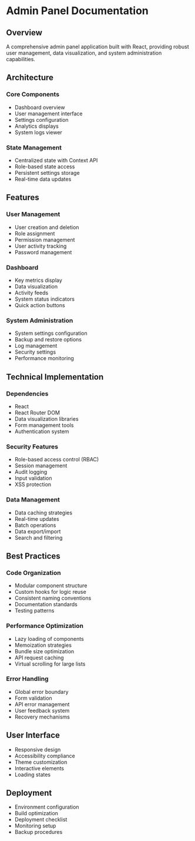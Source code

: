 # Admin Panel Documentation

## Overview
A comprehensive admin panel application built with React, providing robust user management, data visualization, and system administration capabilities.

## Architecture

### Core Components
- Dashboard overview
- User management interface
- Settings configuration
- Analytics displays
- System logs viewer

### State Management
- Centralized state with Context API
- Role-based state access
- Persistent settings storage
- Real-time data updates

## Features

### User Management
- User creation and deletion
- Role assignment
- Permission management
- User activity tracking
- Password management

### Dashboard
- Key metrics display
- Data visualization
- Activity feeds
- System status indicators
- Quick action buttons

### System Administration
- System settings configuration
- Backup and restore options
- Log management
- Security settings
- Performance monitoring

## Technical Implementation

### Dependencies
- React
- React Router DOM
- Data visualization libraries
- Form management tools
- Authentication system

### Security Features
- Role-based access control (RBAC)
- Session management
- Audit logging
- Input validation
- XSS protection

### Data Management
- Data caching strategies
- Real-time updates
- Batch operations
- Data export/import
- Search and filtering

## Best Practices

### Code Organization
- Modular component structure
- Custom hooks for logic reuse
- Consistent naming conventions
- Documentation standards
- Testing patterns

### Performance Optimization
- Lazy loading of components
- Memoization strategies
- Bundle size optimization
- API request caching
- Virtual scrolling for large lists

### Error Handling
- Global error boundary
- Form validation
- API error management
- User feedback system
- Recovery mechanisms

## User Interface
- Responsive design
- Accessibility compliance
- Theme customization
- Interactive elements
- Loading states

## Deployment
- Environment configuration
- Build optimization
- Deployment checklist
- Monitoring setup
- Backup procedures